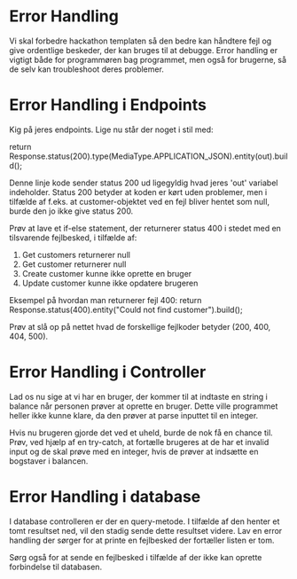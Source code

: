 # Error Handling

Vi skal forbedre hackathon templaten så den bedre kan håndtere fejl og give ordentlige beskeder, der kan bruges til at debugge.
Error handling er vigtigt både for programmøren bag programmet, men også for brugerne, så de selv kan troubleshoot deres problemer.
# Error Handling i Endpoints
Kig på jeres endpoints. Lige nu står der noget i stil med:

return Response.status(200).type(MediaType.APPLICATION_JSON).entity(out).build();

Denne linje kode sender status 200 ud ligegyldig hvad jeres 'out' variabel indeholder. Status 200 betyder at koden er kørt uden problemer, men i tilfælde af f.eks. at customer-objektet ved en fejl bliver hentet som null, burde den jo ikke give status 200.

Prøv at lave et if-else statement, der returnerer status 400 i stedet med en tilsvarende fejlbesked, i tilfælde af:
1. Get customers returnerer null
2. Get customer returnerer null
3. Create customer kunne ikke oprette en bruger
4. Update customer kunne ikke opdatere brugeren

Eksempel på hvordan man returnerer fejl 400:
return Response.status(400).entity("Could not find customer").build();

Prøv at slå op på nettet hvad de forskellige fejlkoder betyder (200, 400, 404, 500).

# Error Handling i Controller 
Lad os nu sige at vi har en bruger, der kommer til at indtaste en string i balance når personen prøver at oprette en bruger. Dette ville programmet heller ikke kunne klare, da den prøver at parse inputtet til en integer.

Hvis nu brugeren gjorde det ved et uheld, burde de nok få en chance til. Prøv, ved hjælp af en try-catch, at fortælle brugeres at de har et invalid input og de skal prøve med en integer, hvis de prøver at indsætte en bogstaver i balancen.

# Error Handling i database 
I database controlleren er der en query-metode. I tilfælde af den henter et tomt resultset ned, vil den stadig sende dette resultset videre. Lav en error handling der sørger for at printe en fejlbesked der fortæller listen er tom.

Sørg også for at sende en fejlbesked i tilfælde af der ikke kan oprette forbindelse til databasen. 
